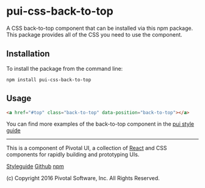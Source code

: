 # pui-css-back-to-top

A CSS back-to-top component that can be installed via this npm package.
This package provides all of the CSS you need to use the component.



## Installation

To install the package from the command line:

```
npm install pui-css-back-to-top
```

## Usage

```html
<a href="#top" class="back-to-top" data-position="back-to-top"></a>
```


You can find more examples of the back-to-top component in the [pui style guide](http://styleguide.pivotal.io/)


*****************************************

This is a component of Pivotal UI, a collection of [React](https://facebook.github.io/react/) and CSS components for rapidly building and prototyping UIs.

[Styleguide](http://styleguide.pivotal.io)
[Github](https://github.com/pivotal-cf/pivotal-ui)
[npm](https://www.npmjs.com/browse/keyword/pivotal%20ui%20modularized)

(c) Copyright 2016 Pivotal Software, Inc. All Rights Reserved.
